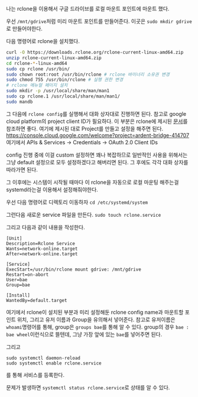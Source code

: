 

나는 rclone을 이용해서 구글 드라이브를 로컬 마운트 포인트에 마운트 했다.

우선 `/mnt/gdrive`처럼 미리 마운트 포인트를 만들어준다.
이곳은 `sudo mkdir gdrive`로 만들어야한다.

다음 명령어로 rclone을 설치했다.
```bash
curl -O https://downloads.rclone.org/rclone-current-linux-amd64.zip
unzip rclone-current-linux-amd64.zip
cd rclone-*-linux-amd64
sudo cp rclone /usr/bin/
sudo chown root:root /usr/bin/rclone # rclone 바이너리 소유권 변경
sudo chmod 755 /usr/bin/rclone # 실행 권한 변경
# rclone 메뉴얼 페이지 설치
sudo mkdir -p /usr/local/share/man/man1
sudo cp rclone.1 /usr/local/share/man/man1/
sudo mandb
```
그 다음에 `rclone config`를 실행해서 대화 상자대로 진행하면 된다. 
참고로 google cloud platform의 project client ID가 필요하다. 이 부분은 rclone에 제시된 [문서](https://rclone.org/drive/#making-your-own-client-id)를 참조하면 좋다. 여기에 제시된 대로 Project를 만들고 설정을 해주면 된다.
https://console.cloud.google.com/welcome?project=ardent-bridge-414707
여기에서 APIs & Services -> Credentials -> OAuth 2.0 Client IDs

config 진행 중에 이걸 custom 설정하면 꽤나 복잡하므로 일반적인 사용을 위해서는 그냥 default 설정으로 모두 설정하겠다고 해버리면 된다. 그 후에도 각각 대화 상자를 따라가면 된다.

그 이후에는 시스템이 시작될 때마다 이 rclone을 자동으로 로컬 마운팅 해주는걸 systemd라는걸 이용해서 설정해줘야한다.

우선 다음 명령어로 디렉토리 이동하자
`cd /etc/systemd/system`

그런다음 새로운 service 파일을 만든다.
`sudo touch rclone.service`

그리고 다음과 같이 내용을 작성한다.
```
[Unit]
Description=Rclone Service
Wants=network-online.target
After=network-online.target

[Service]
ExecStart=/usr/bin/rclone mount gdrive: /mnt/gdrive
Restart=on-abort
User=bae
Group=bae

[Install]
WantedBy=default.target
```
여기에서 rclone이 설치된 부분과 미리 설정해둔 rclone config name과 마운트할 포인트 위치,
그리고 유저 이름과 Group을 유의해서 넣어준다.
참고로 유저이름은 `whoami`명령어를 통해, group은 `groups bae`를 통해 알 수 있다.
group의 경우 `bae : bae wheel`이런식으로 뜰텐데, 그냥 가장 앞에 있는 `bae`를 넣어주면 된다.

그리고 
```
sudo systemctl daemon-reload
sudo systemctl enable rclone.service
```
를 통해 서비스를 등록한다.

문제가 발생하면
`systemctl status rclone.service`로 상태를 알 수 있다.




